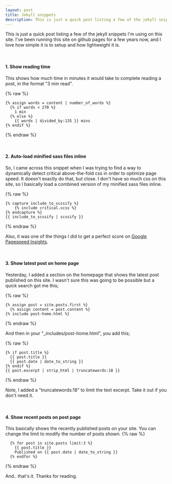 ```yaml
---
layout: post	
title: Jekyll snippets
description: This is just a quick post listing a few of the jekyll snippets I'm using on this site.
---
```


This is just a quick post listing a few of the jekyll snippets I'm using on this site. I've been running this site on github pages for a few years now, and I love how simple it is to setup and how lightweight it is.

<br>

#### 1. Show reading time
This shows how much time in minutes it would take to complete reading a post, in the format "3 min read".

{% raw %}
```liquid
{% assign words = content | number_of_words %}
  {% if words < 270 %}
    1 min
  {% else %}
    {{ words | divided_by:135 }} mins
{% endif %}
```
{% endraw %}

<br>

#### 2. Auto-load minified sass files inline
So, I came across this snippet when I was trying to find a way to dynamically detect critical above-the-fold css in order to optimize page speed. It doesn't exactly do that, but close. I don't have so much css on this site, so I basically load a combined version of my minified sass files inline.

{% raw %}
```liquid
{% capture include_to_scssify %}
    {% include critical.scss %}
{% endcapture %}
{{ include_to_scssify | scssify }}
```
{% endraw %}

Also, it was one of the things I did to get a perfect score on <a href="https://developers.google.com/speed/pagespeed/insights/?url=ernestojeh.com&tab=desktop" target="_blank">Google Pagespeed Insights</a>.


<br>

#### 3. Show latest post on home page
Yesterday, I added a section on the homepage that shows the latest post published on this site. I wasn't sure this was going to be possible but a quick search got me this;

{% raw %}
```liquid
{% assign post = site.posts.first %}
  {% assign content = post.content %}
{% include post-home.html %}
```
{% endraw %}

And then in your "_includes/post-home.html", you add this;

{% raw %}
```liquid
{% if post.title %}
  {{ post.title }}
  {{ post.date | date_to_string }}
{% endif %}
{{ post.excerpt | strip_html | truncatewords:18 }}
```
{% endraw %}

Note, I added a "truncatewords:18" to limit the text excerpt. Take it out if you don't need it.

<br>

#### 4. Show recent posts on post page
This basically shows the recently published posts on your site. You can change the limit to modify the number of posts shown.
{% raw %}
```liquid
  {% for post in site.posts limit:3 %}
    {{ post.title }}
    Published on {{ post.date | date_to_string }}
  {% endfor %}
```
{% endraw %}

And.. that's it. Thanks for reading.
